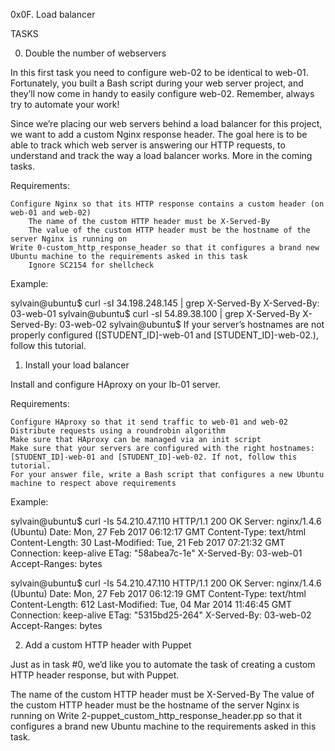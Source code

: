 0x0F. Load balancer

TASKS

0. Double the number of webservers

In this first task you need to configure web-02 to be identical to web-01. Fortunately, you built a Bash script during your web server project, and they’ll now come in handy to easily configure web-02. Remember, always try to automate your work!

Since we’re placing our web servers behind a load balancer for this project, we want to add a custom Nginx response header. The goal here is to be able to track which web server is answering our HTTP requests, to understand and track the way a load balancer works. More in the coming tasks.

Requirements:

	Configure Nginx so that its HTTP response contains a custom header (on web-01 and web-02)
		The name of the custom HTTP header must be X-Served-By
		The value of the custom HTTP header must be the hostname of the server Nginx is running on
	Write 0-custom_http_response_header so that it configures a brand new Ubuntu machine to the requirements asked in this task
		Ignore SC2154 for shellcheck

Example:

sylvain@ubuntu$ curl -sI 34.198.248.145 | grep X-Served-By
X-Served-By: 03-web-01
sylvain@ubuntu$ curl -sI 54.89.38.100 | grep X-Served-By
X-Served-By: 03-web-02
sylvain@ubuntu$
If your server’s hostnames are not properly configured ([STUDENT_ID]-web-01 and [STUDENT_ID]-web-02.), follow this tutorial.
   
1. Install your load balancer

Install and configure HAproxy on your lb-01 server.

Requirements:

	Configure HAproxy so that it send traffic to web-01 and web-02
	Distribute requests using a roundrobin algorithm
	Make sure that HAproxy can be managed via an init script
	Make sure that your servers are configured with the right hostnames: [STUDENT_ID]-web-01 and [STUDENT_ID]-web-02. If not, follow this tutorial.
	For your answer file, write a Bash script that configures a new Ubuntu machine to respect above requirements

Example:

sylvain@ubuntu$ curl -Is 54.210.47.110
HTTP/1.1 200 OK
Server: nginx/1.4.6 (Ubuntu)
Date: Mon, 27 Feb 2017 06:12:17 GMT
Content-Type: text/html
Content-Length: 30
Last-Modified: Tue, 21 Feb 2017 07:21:32 GMT
Connection: keep-alive
ETag: "58abea7c-1e"
X-Served-By: 03-web-01
Accept-Ranges: bytes

sylvain@ubuntu$ curl -Is 54.210.47.110
HTTP/1.1 200 OK
Server: nginx/1.4.6 (Ubuntu)
Date: Mon, 27 Feb 2017 06:12:19 GMT
Content-Type: text/html
Content-Length: 612
Last-Modified: Tue, 04 Mar 2014 11:46:45 GMT
Connection: keep-alive
ETag: "5315bd25-264"
X-Served-By: 03-web-02
Accept-Ranges: bytes
   
2. Add a custom HTTP header with Puppet

Just as in task #0, we’d like you to automate the task of creating a custom HTTP header response, but with Puppet.

The name of the custom HTTP header must be X-Served-By
The value of the custom HTTP header must be the hostname of the server Nginx is running on
Write 2-puppet_custom_http_response_header.pp so that it configures a brand new Ubuntu machine to the requirements asked in this task.   
